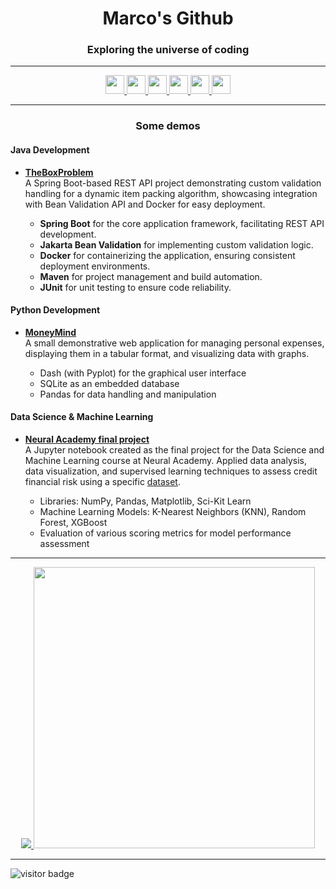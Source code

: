 <h1 align="center">Marco's Github</h1>
<h3 align="center">Exploring the universe of coding</h3>

---

<p align="center">
  <a href="https://www.linkedin.com/in/mr93/">
    <img src="https://img.shields.io/badge/LinkedIn-0077B5?style=for-the-badge&logo=linkedin&logoColor=whit" height="30"/>
  </a>
  <a href="https://www.kaggle.com/markort147">
    <img src="https://img.shields.io/badge/Kaggle-20BEFF?style=for-the-badge&logo=Kaggle&logoColor=white" height="30"/>
  </a>
  <a href="https://www.hackerrank.com/markort147">
    <img src="https://img.shields.io/badge/-Hackerrank-2EC866?style=for-the-badge&logo=HackerRank&logoColor=white" height="30"/>
  </a>
  <a href="https://hyperskill.org/profile/612962295">
    <img src="https://img.shields.io/badge/-Hyperskill-8C5AFF?style=flat&logo=hyperskill&logoColor=white" height="30"/>
  </a>
  <a href="https://pastebin.com/u/Markort">
    <img src="https://img.shields.io/badge/-Pastebin-02456C?style=flat&logo=pastebin&logoColor=white"" height="30"/>
  </a>
  <a href="https://datapizza.tech/folio/marcoromano347">
    <img src="https://img.shields.io/badge/DATA%20PIZZA-red?style=flat-square" height="30"/>
  </a>  
</p>

---

<h3 align="center">Some demos</h3>

<h4 align="left">Java Development</h4>
<p>
  <ul>
    <li><b><a href="https://github.com/markort147/theBoxProblem">TheBoxProblem</a></b></li>
    A Spring Boot-based REST API project demonstrating custom validation handling for a dynamic item packing algorithm, showcasing integration with Bean Validation API and Docker for easy deployment.
    <ul>
      <li><b>Spring Boot</b> for the core application framework, facilitating REST API development.</li>
      <li><b>Jakarta Bean Validation</b> for implementing custom validation logic.</li>
      <li><b>Docker</b> for containerizing the application, ensuring consistent deployment environments.</li>
      <li><b>Maven</b> for project management and build automation.</li>
      <li><b>JUnit</b> for unit testing to ensure code reliability.</li>
    </ul>
  </ul>
</p>

<h4 align="left">Python Development</h4>
<p>
  <ul>
    <li><b><a href="https://github.com/markort147/MoneyMind">MoneyMind</a></b></li>
    A small demonstrative web application for managing personal expenses, displaying them in a tabular format, and visualizing data with graphs.
    <ul>
      <li>Dash (with Pyplot) for the graphical user interface</li>
      <li>SQLite as an embedded database</li>      
      <li>Pandas for data handling and manipulation</li>
    </ul>
  </ul>
</p>

<h4 align="left">Data Science & Machine Learning</h4>
<p>
  <ul>
    <li><b><a href="https://github.com/markort147/Notebook_CreditRisk">Neural Academy final project</a></b></li>
    A Jupyter notebook created as the final project for the Data Science and Machine Learning course at Neural Academy. Applied data analysis, data visualization, and supervised learning techniques to assess credit financial risk using a specific <a href="https://www.kaggle.com/datasets/laotse/credit-risk-dataset">dataset</a>.
    <ul>
      <li>Libraries: NumPy, Pandas, Matplotlib, Sci-Kit Learn</li>
      <li>Machine Learning Models: K-Nearest Neighbors (KNN), Random Forest, XGBoost</li>      
      <li>Evaluation of various scoring metrics for model performance assessment</li>
    </ul>
  </ul>
</p>

---

<p align="center">
  <a href="http://ionicabizau.github.io/github-profile-languages/?user=%2540markort147">
    <img src="https://github-readme-stats.vercel.app/api/top-langs/?username=markort147&count_private=true&langs_count=9&hide=jupyter%20notebook,tex&layout=compact" />
  </a>
  <a href="https://coderstats.github.io/github/#markort147">
    <img width="450" src="https://github-readme-stats.vercel.app/api?username=markort147&show_icons=true&count_private=true" />
  </a>
</p>

---

<p align="left">
  <img src="https://visitor-badge.laobi.icu/badge?page_id=markort147.markort147" alt="visitor badge"/>
</p>
